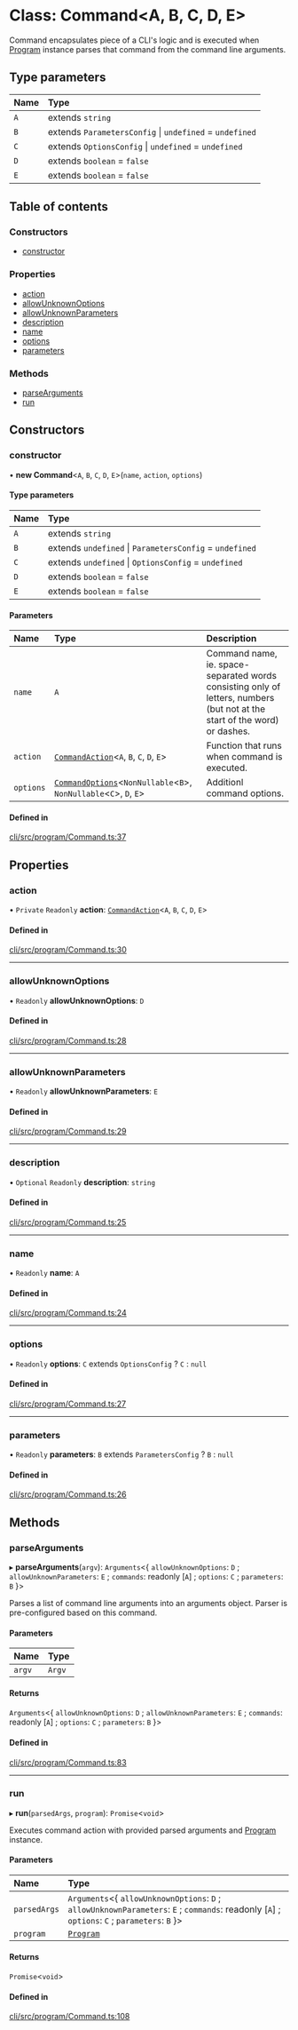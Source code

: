 # Class: Command<A, B, C, D, E\>

Command encapsulates piece of a CLI's logic and is executed when [Program](Program.md) instance
parses that command from the command line arguments.

## Type parameters

| Name | Type                                                    |
| :--- | :------------------------------------------------------ |
| `A`  | extends `string`                                        |
| `B`  | extends `ParametersConfig` \| `undefined` = `undefined` |
| `C`  | extends `OptionsConfig` \| `undefined` = `undefined`    |
| `D`  | extends `boolean` = `false`                             |
| `E`  | extends `boolean` = `false`                             |

## Table of contents

### Constructors

- [constructor](Command.md#constructor)

### Properties

- [action](Command.md#action)
- [allowUnknownOptions](Command.md#allowunknownoptions)
- [allowUnknownParameters](Command.md#allowunknownparameters)
- [description](Command.md#description)
- [name](Command.md#name)
- [options](Command.md#options)
- [parameters](Command.md#parameters)

### Methods

- [parseArguments](Command.md#parsearguments)
- [run](Command.md#run)

## Constructors

### constructor

• **new Command**<`A`, `B`, `C`, `D`, `E`\>(`name`, `action`, `options`)

#### Type parameters

| Name | Type                                                    |
| :--- | :------------------------------------------------------ |
| `A`  | extends `string`                                        |
| `B`  | extends `undefined` \| `ParametersConfig` = `undefined` |
| `C`  | extends `undefined` \| `OptionsConfig` = `undefined`    |
| `D`  | extends `boolean` = `false`                             |
| `E`  | extends `boolean` = `false`                             |

#### Parameters

| Name      | Type                                                                                                 | Description                                                                                                               |
| :-------- | :--------------------------------------------------------------------------------------------------- | :------------------------------------------------------------------------------------------------------------------------ |
| `name`    | `A`                                                                                                  | Command name, ie. space-separated words consisting only of letters, numbers (but not at the start of the word) or dashes. |
| `action`  | [`CommandAction`](../README.md#commandaction)<`A`, `B`, `C`, `D`, `E`\>                              | Function that runs when command is executed.                                                                              |
| `options` | [`CommandOptions`](../README.md#commandoptions)<`NonNullable`<`B`\>, `NonNullable`<`C`\>, `D`, `E`\> | Additionl command options.                                                                                                |

#### Defined in

[cli/src/program/Command.ts:37](https://github.com/jakubmazanec/js-tools/blob/e71beb3/packages/cli/src/program/Command.ts#L37)

## Properties

### action

• `Private` `Readonly` **action**: [`CommandAction`](../README.md#commandaction)<`A`, `B`, `C`, `D`,
`E`\>

#### Defined in

[cli/src/program/Command.ts:30](https://github.com/jakubmazanec/js-tools/blob/e71beb3/packages/cli/src/program/Command.ts#L30)

---

### allowUnknownOptions

• `Readonly` **allowUnknownOptions**: `D`

#### Defined in

[cli/src/program/Command.ts:28](https://github.com/jakubmazanec/js-tools/blob/e71beb3/packages/cli/src/program/Command.ts#L28)

---

### allowUnknownParameters

• `Readonly` **allowUnknownParameters**: `E`

#### Defined in

[cli/src/program/Command.ts:29](https://github.com/jakubmazanec/js-tools/blob/e71beb3/packages/cli/src/program/Command.ts#L29)

---

### description

• `Optional` `Readonly` **description**: `string`

#### Defined in

[cli/src/program/Command.ts:25](https://github.com/jakubmazanec/js-tools/blob/e71beb3/packages/cli/src/program/Command.ts#L25)

---

### name

• `Readonly` **name**: `A`

#### Defined in

[cli/src/program/Command.ts:24](https://github.com/jakubmazanec/js-tools/blob/e71beb3/packages/cli/src/program/Command.ts#L24)

---

### options

• `Readonly` **options**: `C` extends `OptionsConfig` ? `C` : `null`

#### Defined in

[cli/src/program/Command.ts:27](https://github.com/jakubmazanec/js-tools/blob/e71beb3/packages/cli/src/program/Command.ts#L27)

---

### parameters

• `Readonly` **parameters**: `B` extends `ParametersConfig` ? `B` : `null`

#### Defined in

[cli/src/program/Command.ts:26](https://github.com/jakubmazanec/js-tools/blob/e71beb3/packages/cli/src/program/Command.ts#L26)

## Methods

### parseArguments

▸ **parseArguments**(`argv`): `Arguments`<{ `allowUnknownOptions`: `D` ; `allowUnknownParameters`:
`E` ; `commands`: readonly [`A`] ; `options`: `C` ; `parameters`: `B` }\>

Parses a list of command line arguments into an arguments object. Parser is pre-configured based on
this command.

#### Parameters

| Name   | Type   |
| :----- | :----- |
| `argv` | `Argv` |

#### Returns

`Arguments`<{ `allowUnknownOptions`: `D` ; `allowUnknownParameters`: `E` ; `commands`: readonly
[`A`] ; `options`: `C` ; `parameters`: `B` }\>

#### Defined in

[cli/src/program/Command.ts:83](https://github.com/jakubmazanec/js-tools/blob/e71beb3/packages/cli/src/program/Command.ts#L83)

---

### run

▸ **run**(`parsedArgs`, `program`): `Promise`<`void`\>

Executes command action with provided parsed arguments and [Program](Program.md) instance.

#### Parameters

| Name         | Type                                                                                                                                           |
| :----------- | :--------------------------------------------------------------------------------------------------------------------------------------------- |
| `parsedArgs` | `Arguments`<{ `allowUnknownOptions`: `D` ; `allowUnknownParameters`: `E` ; `commands`: readonly [`A`] ; `options`: `C` ; `parameters`: `B` }\> |
| `program`    | [`Program`](Program.md)                                                                                                                        |

#### Returns

`Promise`<`void`\>

#### Defined in

[cli/src/program/Command.ts:108](https://github.com/jakubmazanec/js-tools/blob/e71beb3/packages/cli/src/program/Command.ts#L108)
